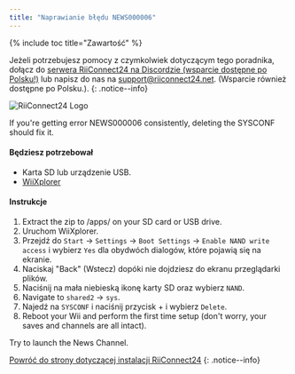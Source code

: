 ```yaml
---
title: "Naprawianie błędu NEWS000006"
---
```


{% include toc title="Zawartość" %}

Jeżeli potrzebujesz pomocy z czymkolwiek dotyczącym tego poradnika, dołącz do [serwera RiiConnect24 na Discordzie (wsparcie dostępne po Polsku!)](https://discord.gg/b4Y7jfD) lub napisz do nas na [support@riiconnect24.net](mailto:support@riiconnect24.net). (Wsparcie również dostępne po Polsku.).
{: .notice--info}

![RiiConnect24 Logo](/images/WiiRC24Logo.jpg)

If you're getting error NEWS000006 consistently, deleting the SYSCONF should fix it.

#### Będziesz potrzebował
* Karta SD lub urządzenie USB.
* [WiiXplorer](https://sourceforge.net/projects/wiixplorer/files/latest/download)

#### Instrukcje

1. Extract the zip to /apps/ on your SD card or USB drive.
1. Uruchom WiiXplorer.
1. Przejdź do `Start` -> `Settings` -> `Boot Settings` -> `Enable NAND write access` i wybierz `Yes` dla obydwóch dialogów, które pojawią się na ekranie.
1. Naciskaj "Back" (Wstecz) dopóki nie dojdziesz do ekranu przeglądarki plików.
1. Naciśnij na mała niebieską ikonę karty SD oraz wybierz `NAND`.
1. Navigate to `shared2` -> `sys`.
1. Najedź na `SYSCONF` i naciśnij przycisk + i wybierz `Delete`.
1. Reboot your Wii and perform the first time setup (don't worry, your saves and channels are all intact).

Try to launch the News Channel.

[Powróć do strony dotyczącej instalacji RiiConnect24](riiconnect24)
{: .notice--info}
